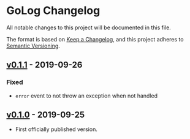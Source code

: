 # GoLog Changelog

All notable changes to this project will be documented in this file.

The format is based on [Keep a Changelog](https://keepachangelog.com/en/1.0.0/),
and this project adheres to [Semantic Versioning](https://semver.org/spec/v2.0.0.html).

## [v0.1.1] - 2019-09-26

### Fixed
- `error` event to not throw an exception when not handled

## [v0.1.0] - 2019-09-25
- First officially published version.

[v0.1.0]: https://gitlab.com/GCSBOSS/golog/-/tags/v0.1.0
[v0.1.1]: https://gitlab.com/GCSBOSS/golog/-/tags/v0.1.1
